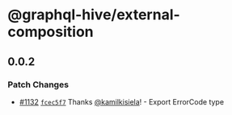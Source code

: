 # @graphql-hive/external-composition

## 0.0.2

### Patch Changes

- [#1132](https://github.com/kamilkisiela/graphql-hive/pull/1132)
  [`fcec5f7`](https://github.com/kamilkisiela/graphql-hive/commit/fcec5f7b1818719e8e781006567b08ceb2e2bece)
  Thanks [@kamilkisiela](https://github.com/kamilkisiela)! - Export ErrorCode type
